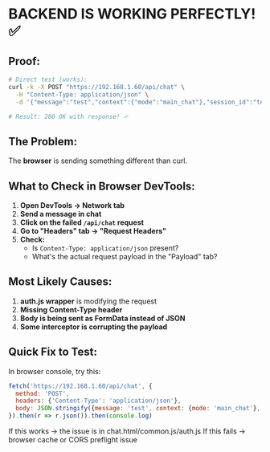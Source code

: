 # BACKEND IS WORKING PERFECTLY! ✅

## Proof:
```bash
# Direct test (works):
curl -k -X POST "https://192.168.1.60/api/chat" \
  -H "Content-Type: application/json" \
  -d '{"message":"test","context":{"mode":"main_chat"},"session_id":"test"}' 

# Result: 200 OK with response! ✓
```

## The Problem:
The **browser** is sending something different than curl.

## What to Check in Browser DevTools:

1. **Open DevTools → Network tab**
2. **Send a message in chat**
3. **Click on the failed `/api/chat` request**
4. **Go to "Headers" tab → "Request Headers"**
5. **Check:**
   - Is `Content-Type: application/json` present?
   - What's the actual request payload in the "Payload" tab?

## Most Likely Causes:

1. **auth.js wrapper** is modifying the request
2. **Missing Content-Type header**
3. **Body is being sent as FormData instead of JSON**
4. **Some interceptor is corrupting the payload**

## Quick Fix to Test:

In browser console, try this:
```javascript
fetch('https://192.168.1.60/api/chat', {
  method: 'POST',
  headers: {'Content-Type': 'application/json'},
  body: JSON.stringify({message: 'test', context: {mode: 'main_chat'}, session_id: 'test'})
}).then(r => r.json()).then(console.log)
```

If this works → the issue is in chat.html/common.js/auth.js
If this fails → browser cache or CORS preflight issue
